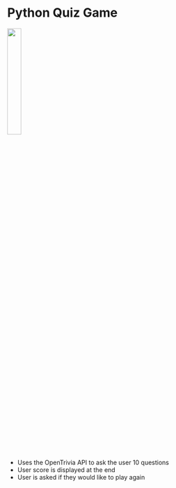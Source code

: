 # Python Quiz Game

<img src="https://upload.wikimedia.org/wikipedia/commons/thumb/c/c3/Python-logo-notext.svg/1200px-Python-logo-notext.svg.png" width="25%">

- Uses the OpenTrivia API to ask the user 10 questions
- User score is displayed at the end
- User is asked if they would like to play again
